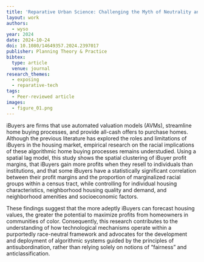 ```yaml
---
title: 'Reparative Urban Science: Challenging the Myth of Neutrality and Crafting Data-Driven Narratives'
layout: work
authors:
  - wyso
year: 2024
date: 2024-10-24
doi: 10.1080/14649357.2024.2397017
publisher: Planning Theory & Practice
bibtex:
  type: article
  venue: journal
research_themes:
  - exposing
  - reparative-tech
tags:
  - Peer-reviewed article
images:
  - figure_01.png
---
```

iBuyers are firms that use automated valuation models (AVMs), streamline home buying processes, and provide all-cash offers to purchase homes. Although the previous literature has explored the roles and limitations of iBuyers in the housing market, empirical research on the racial implications of these algorithmic home buying processes remains understudied. Using a spatial lag model, this study shows the spatial clustering of iBuyer profit margins, that iBuyers gain more profits when they resell to individuals than institutions, and that some iBuyers have a statistically significant correlation between their profit margins and the proportion of marginalized racial groups within a census tract, while controlling for individual housing characteristics, neighborhood housing quality and demand, and neighborhood amenities and socioeconomic factors. 

These findings suggest that the more adeptly iBuyers can forecast housing values, the greater the potential to maximize profits from homeowners in communities of color. Consequently, this research contributes to the understanding of how technological mechanisms operate within a purportedly race-neutral framework and advocates for the development and deployment of algorithmic systems guided by the principles of antisubordination, rather than relying solely on notions of “fairness” and anticlassification.